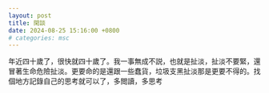 ```yaml
---
layout: post
title: 閑談
date: 2024-08-25 15:16:00 +0800
# categories: msc
---
```


年近四十歲了，很快就四十歲了。我一事無成不説，也就是扯淡，扯淡不要緊，還冒著生命危險扯淡。更要命的是還跟一些蠢貨，垃圾支黑扯淡那是更要不得的。找個地方記錄自己的思考就可以了，多閲讀，多思考

